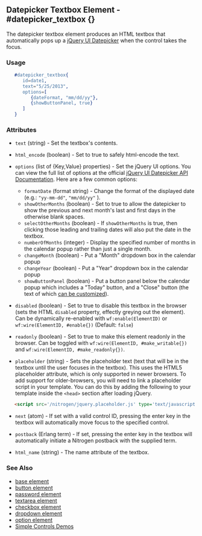 <!-- dash: #datepicker_textbox | Element | ###:Section -->


## Datepicker Textbox Element - #datepicker_textbox {}

  The datepicker textbox element produces an HTML textbox that automatically
  pops up a [jQuery UI Datepicker](http://jqueryui.com/datepicker/) when the
  control takes the focus.

### Usage

```erlang
   #datepicker_textbox{
      id=date1,
      text="5/25/2013",
      options=[
         {dateFormat, "mm/dd/yy"},
         {showButtonPanel, true}
      ]
   }

```

### Attributes

* `text` (string) - Set the textbox's contents.

* `html_encode` (boolean) - Set to true to safely html-encode the text.

* `options` (list of {Key,Value} properties) - Set the jQuery UI options. You can view the full
   list of options at the official [jQuery UI Datepicker API Documentation](http://api.jqueryui.com/datepicker/).
   Here are a few common options:
  * `formatDate` (format string) - Change the format of the displayed
      date (e.g.: `"yy-mm-dd"`, `"mm/dd/yy"` ).
  * `showOtherMonths` (boolean) - Set to true to allow the datepicker to
      show the previous and next month's last and first days in the otherwise
      blank spaces.
  * `selectOtherMonths` (boolean) - If `showOtherMonths` is true, then
      clicking those leading and trailing dates will also put the date in the
      textbox.
  * `numberOfMonths` (integer) - Display the specified number of months
      in the calendar popup rather than just a single month.
  * `changeMonth` (boolean) - Put a "Month" dropdown box in the calendar
      popup
  * `changeYear` (boolean) - Put a "Year" dropdown box in the calendar
      popup
  * `showButtonPanel` (boolean) - Put a button panel below the calendar
      popup which includes a "Today" button, and a "Close" button (the text of
      which [can be customized](http://api.jqueryui.com/datepicker/#option-showButtonPanel)).

* `disabled` (boolean) - Set to true to disable this textbox in the
   browser (sets the HTML `disabled` property, effectly greying out the
   element). Can be dynamically re-enabled with `wf:enable(ElementID)` or
   `wf:wire(ElementID, #enable{})` (Default: `false`)

* `readonly` (boolean) - Set to true to make this element readonly in the
   browser. Can be toggled with `wf:wire(ElementID, #make_writable{})` and
   `wf:wire(ElementID, #make_readonly{})`.

* `placeholder` (string) - Sets the placeholder text (text that will be
   in the textbox until the user focuses in the textbox). This uses the
   HTML5 placeholder attribute, which is only supported in newer browsers.
   To add support for older-browsers, you will need to link a placeholder
   script in your template. You can do this by adding the following to your
   template inside the `<head>` section after loading jQuery. 

```html
   <script src='/nitrogen/jquery.placeholder.js' type='text/javascript'></script>

```

   * `next` (atom) - If set with a valid control ID, pressing the enter key
      in the textbox will automatically move focus to the specified control.

   * `postback` (Erlang term) - If set, pressing the enter key in the
      textbox will automatically initiate a Nitrogen postback with the supplied
      term.

   * `html_name` (string) - The name attribute of the textbox.

### See Also

 *  [base element](./element_base.md)
 *  [button element](./button.md)
 *  [password element](./password.md)
 *  [textarea element](./textarea.md)
 *  [checkbox element](./checkbox.md)
 *  [dropdown element](./dropdown.md)
 *  [option element](./option.md)
 *  [Simple Controls Demos](http://nitrogenproject.com/demos/simplecontrols)
